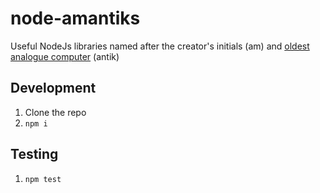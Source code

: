 # node-amantiks

Useful NodeJs libraries named after the creator's initials (am) and [oldest analogue computer](https://en.wikipedia.org/wiki/Antikythera_mechanism) (antik)

## Development

1. Clone the repo
2. `npm i`

## Testing

1. `npm test`
